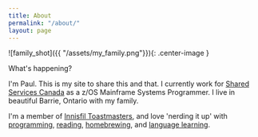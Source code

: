 ```yaml
---
title: About
permalink: "/about/"
layout: page
---
```


![family_shot]({{ "/assets/my_family.png"}}){: .center-image }

What's happening?

I'm Paul. This is my site to share this and that. I currently work for [Shared Services Canada](https://en.wikipedia.org/wiki/Shared_Services_Canada) as a z/OS Mainframe Systems Programmer. I live in beautiful Barrie, Ontario with my family.

I'm a member of [Innisfil Toastmasters](http://innisfiltoastmasters.org), and love 'nerding it up' with [programming](https://github.com/paulywill), [reading](https://gist.github.com/paulywill/7f652249516107a42ba839267f3341fb), [homebrewing](https://fosstodon.org/@paulywill/111785794819356130), and [language learning](https://www.duolingo.com/profile/paulywill).
